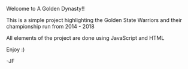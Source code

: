 Welcome to A Golden Dynasty!!

This is a simple project highlighting the Golden State Warriors and their championship run from 2014 - 2018

All elements of the project are done using JavaScript and HTML 

Enjoy :)

-JF

